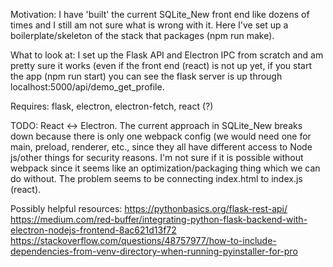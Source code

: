 Motivation: I have 'built' the current SQLite_New front end like dozens of times and I still am not sure what is wrong with it. Here I've set up a boilerplate/skeleton of the stack that packages (npm run make).

What to look at: I set up the Flask API and Electron IPC from scratch and am pretty sure it works (even if the front end (react) is not up yet, if you start the app (npm run start) you can see the flask server is up through localhost:5000/api/demo_get_profile.

Requires: flask, electron, electron-fetch, react (?)

TODO:
React <-> Electron. The current approach in SQLite_New breaks down because there is only one webpack config (we would need one for main, preload, renderer, etc., since they all have different access to Node js/other things for security reasons.
I'm not sure if it is possible without webpack since it seems like an optimization/packaging thing which we can do without. The problem seems to be connecting index.html to index.js (react).

Possibly helpful resources:
https://pythonbasics.org/flask-rest-api/
https://medium.com/red-buffer/integrating-python-flask-backend-with-electron-nodejs-frontend-8ac621d13f72
https://stackoverflow.com/questions/48757977/how-to-include-dependencies-from-venv-directory-when-running-pyinstaller-for-pro
